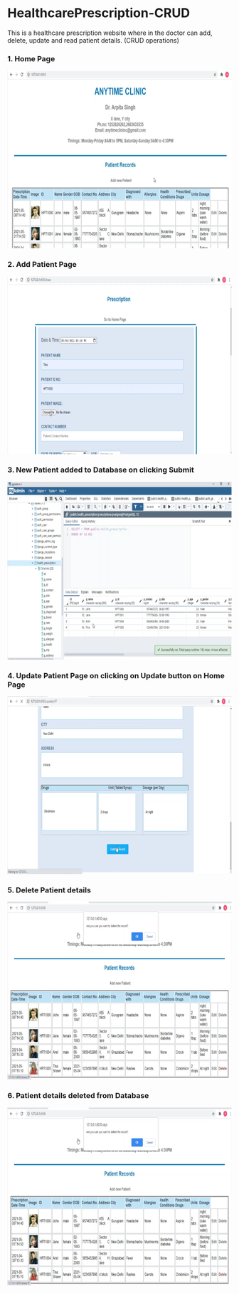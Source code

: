 # HealthcarePrescription-CRUD
This is a healthcare prescription website where in the doctor can add, delete, update and read patient details. (CRUD operations)

<h3>1. Home Page </h3>
<img src="Image/Screenshot (108).png" height="400">

<h3>2. Add Patient Page </h3>
<img src="Image/Screenshot (114).png" height="400">

<h3>3. New Patient added to Database on clicking Submit </h3>
<img src="Image/Screenshot (109).png" height="400">

<h3>4. Update Patient Page on clicking on Update button on Home Page </h3>
<img src="Image/Screenshot (111).png" height="400">

<h3>5. Delete Patient details </h3>
<img src="Image/Screenshot (112).png" height="400">

<h3>6. Patient details deleted from Database </h3>
<img src="Image/Screenshot (112).png" height="400">
